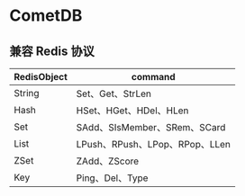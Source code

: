 # CometDB


## 兼容 Redis 协议
| RedisObject | command     |
|-------------|-------------|
| String      | Set、Get、StrLen |
| Hash        | HSet、HGet、HDel、HLen |
| Set         | SAdd、SIsMember、SRem、SCard |
| List        | LPush、RPush、LPop、RPop、LLen |
| ZSet        | ZAdd、ZScore |
| Key         | Ping、Del、Type |